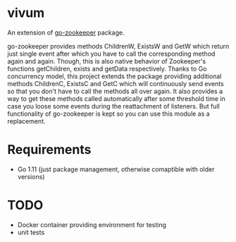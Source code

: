 
# vivum

An extension of [go-zookeeper](https://github.com/samuel/go-zookeeper) package.

go-zookeeper provides methods ChildrenW, ExistsW and GetW which return just single event after which you have to call the corresponding method again and again. Though, this is also native behavior of Zookeeper's functions getChildren, exists and getData respectively.
Thanks to Go concurrency model, this project extends the package providing additional methods ChildrenC, ExistsC and GetC which will continuously send events so that you don't have to call the methods all over again. It also provides a way to get these methods called automatically after some threshold time in case you loose some events during the reattachment of listeners. But full functionality of go-zookeeper is kept so you can use this module as a replacement.

# Requirements

* Go 1.11 (just package management, otherwise comaptible with older versions)

# TODO

* Docker container providing environment for testing
* unit tests